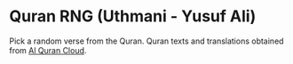 # Quran RNG (Uthmani - Yusuf Ali)

Pick a random verse from the Quran. Quran texts and translations obtained from [Al Quran Cloud](https://alquran.cloud/).

